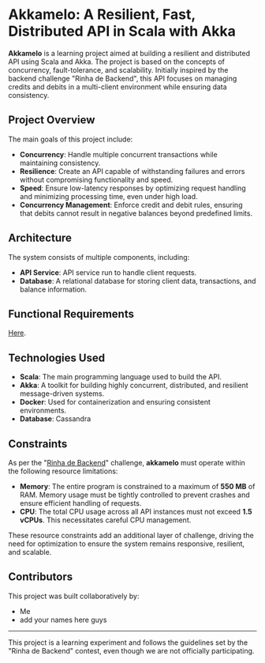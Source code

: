 # Akkamelo: A Resilient, Fast, Distributed API in Scala with Akka

**Akkamelo** is a learning project aimed at building a resilient and distributed API using Scala and Akka. The project is based on the concepts of concurrency, fault-tolerance, and scalability. Initially inspired by the backend challenge "Rinha de Backend", this API focuses on managing credits and debits in a multi-client environment while ensuring data consistency.

## Project Overview

The main goals of this project include:

- **Concurrency**: Handle multiple concurrent transactions while maintaining consistency.
- **Resilience**: Create an API capable of withstanding failures and errors without compromising functionality and speed.
- **Speed**: Ensure low-latency responses by optimizing request handling and minimizing processing time, even under high load.
- **Concurrency Management**: Enforce credit and debit rules, ensuring that debits cannot result in negative balances beyond predefined limits.

## Architecture

The system consists of multiple components, including:

- **API Service**: API service run  to handle client requests.
- **Database**: A relational database for storing client data, transactions, and balance information.


## Functional Requirements 

[Here](./docs/STATUS-TESTES.md).

## Technologies Used

- **Scala**: The main programming language used to build the API.
- **Akka**: A toolkit for building highly concurrent, distributed, and resilient message-driven systems.
- **Docker**: Used for containerization and ensuring consistent environments.
- **Database**: Cassandra

## Constraints

As per the "[Rinha de Backend](https://github.com/zanfranceschi/rinha-de-backend-2024-q1)" challenge, **akkamelo** must operate within the following resource limitations:

- **Memory**: The entire program is constrained to a maximum of **550 MB** of RAM. Memory usage must be tightly controlled to prevent crashes and ensure efficient handling of requests.
- **CPU**: The total CPU usage across all API instances must not exceed **1.5 vCPUs**. This necessitates careful CPU management.

These resource constraints add an additional layer of challenge, driving the need for optimization to ensure the system remains responsive, resilient, and scalable.

## Contributors

This project was built collaboratively by:

- Me
- add your names here guys

---

This project is a learning experiment and follows the guidelines set by the "Rinha de Backend" contest, even though we are not officially participating.
